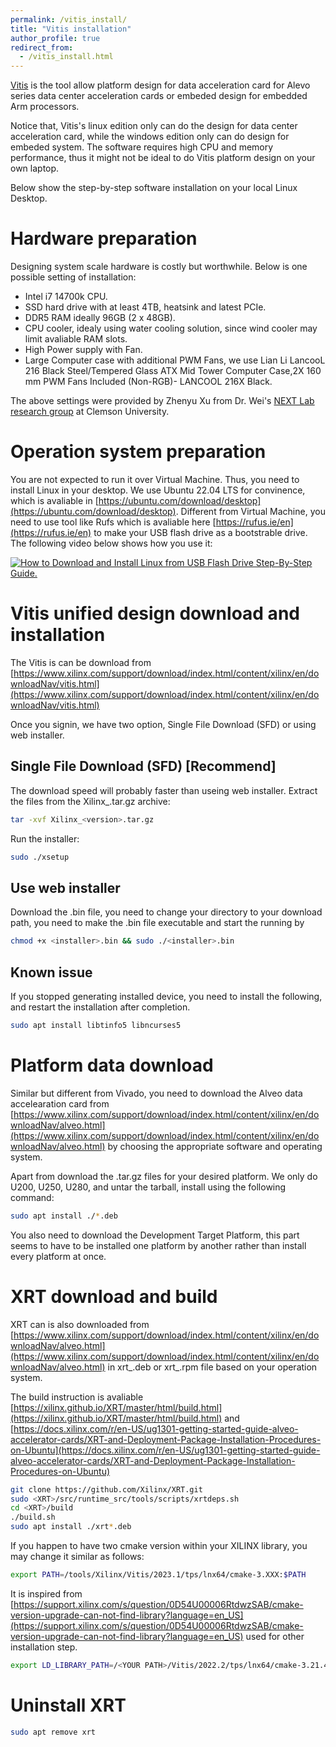 ```yaml
---
permalink: /vitis_install/
title: "Vitis installation"
author_profile: true
redirect_from:  
  - /vitis_install.html
---
```

[Vitis](https://www.xilinx.com/products/design-tools/vitis.html) is the tool allow platform design for data acceleration card for Alevo series data center acceleration cards or embeded design for embedded Arm processors. 

Notice that, Vitis's linux edition only can do the design for data center acceleration card, while the windows edition only can do design for embeded system. The software requires high CPU and memory performance, thus it might not be ideal to do Vitis platform design on your own laptop.

Below show the step-by-step software installation on your local Linux Desktop. 

# Hardware preparation
Designing system scale hardware is costly but worthwhile. Below is one possible setting of installation:
* Intel i7 14700k CPU.
* SSD hard drive with at least 4TB, heatsink and latest PCIe. 
* DDR5 RAM ideally 96GB (2 x 48GB).
* CPU cooler, idealy using water cooling solution, since wind cooler may limit avaliable RAM slots. 
* High Power supply with Fan.
* Large Computer case with additional PWM Fans, we use Lian Li LancooL 216 Black Steel/Tempered Glass ATX Mid Tower Computer Case,2X 160 mm PWM Fans Included (Non-RGB)- LANCOOL 216X Black. 

The above settings were provided by Zhenyu Xu from Dr. Wei's [NEXT Lab research group](https://sites.google.com/g.clemson.edu/nextlabdoc/home) at Clemson University. 

# Operation system preparation
You are not expected to run it over Virtual Machine. Thus, you need to install Linux in your desktop. We use Ubuntu 22.04 LTS for convinence, which is avaliable in [https://ubuntu.com/download/desktop](https://ubuntu.com/download/desktop). Different from Virtual Machine, you need to use tool like Rufs which is avaliable here [https://rufus.ie/en](https://rufus.ie/en) to make your USB flash drive as a bootstrable drive. The following video below shows how you use it:

[![How to Download and Install Linux from USB Flash Drive Step-By-Step Guide.](https://img.youtube.com/vi/pwWfJwlZLWg/0.jpg)](https://youtu.be/pwWfJwlZLWg "How to Download and Install Linux from USB Flash Drive Step-By-Step Guide.")


# Vitis unified design download and installation
The Vitis is can be download from [https://www.xilinx.com/support/download/index.html/content/xilinx/en/downloadNav/vitis.html](https://www.xilinx.com/support/download/index.html/content/xilinx/en/downloadNav/vitis.html)

Once you signin, we have two option, Single File Download (SFD) or using web installer.


## Single File Download (SFD) [Recommend]

The download speed will probably faster than useing web installer. Extract the files from the Xilinx_<version>.tar.gz archive:
```bash
tar -xvf Xilinx_<version>.tar.gz
```
 
Run the installer:
 
```bash
sudo ./xsetup
```

## Use web installer
Download the .bin file, you need to change your directory to your download path, you need to make the .bin file executable and start the running by 

```bash
chmod +x <installer>.bin && sudo ./<installer>.bin
```

## Known issue 
If you stopped generating installed device, you need to install the following, and restart the installation after completion. 

```bash
sudo apt install libtinfo5 libncurses5
```

# Platform data download
Similar but different from Vivado, you need to download the Alveo data accelearation card from [https://www.xilinx.com/support/download/index.html/content/xilinx/en/downloadNav/alveo.html](https://www.xilinx.com/support/download/index.html/content/xilinx/en/downloadNav/alveo.html) by choosing the appropriate software and operating system.

Apart from download the .tar.gz files for your desired platform. We only do U200, U250, U280, and untar the tarball, install using the following command: 

```bash
sudo apt install ./*.deb
```

You also need to download the Development Target Platform, this part seems to have to be installed one platform by another rather than install every platform at once. 

# XRT download and build

XRT can is also downloaded from [https://www.xilinx.com/support/download/index.html/content/xilinx/en/downloadNav/alveo.html](https://www.xilinx.com/support/download/index.html/content/xilinx/en/downloadNav/alveo.html) in xrt_<version>.deb or xrt_<version>.rpm file based on your operation system.

The build instruction is avaliable [https://xilinx.github.io/XRT/master/html/build.html](https://xilinx.github.io/XRT/master/html/build.html) and [https://docs.xilinx.com/r/en-US/ug1301-getting-started-guide-alveo-accelerator-cards/XRT-and-Deployment-Package-Installation-Procedures-on-Ubuntu](https://docs.xilinx.com/r/en-US/ug1301-getting-started-guide-alveo-accelerator-cards/XRT-and-Deployment-Package-Installation-Procedures-on-Ubuntu)

```bash
git clone https://github.com/Xilinx/XRT.git
sudo <XRT>/src/runtime_src/tools/scripts/xrtdeps.sh
cd <XRT>/build
./build.sh
sudo apt install ./xrt*.deb
```

If you happen to have two cmake version within your XILINX library, you may change it similar as follows:
```bash
export PATH=/tools/Xilinx/Vitis/2023.1/tps/lnx64/cmake-3.XXX:$PATH
```

It is inspired from [https://support.xilinx.com/s/question/0D54U00006RtdwzSAB/cmake-version-upgrade-can-not-find-library?language=en_US](https://support.xilinx.com/s/question/0D54U00006RtdwzSAB/cmake-version-upgrade-can-not-find-library?language=en_US) used for other installation step.

```bash
export LD_LIBRARY_PATH=/<YOUR PATH>/Vitis/2022.2/tps/lnx64/cmake-3.21.4/libs/Ubuntu:$LD_LIBRARY_PATH
```

# Uninstall XRT
```bash
sudo apt remove xrt
```
